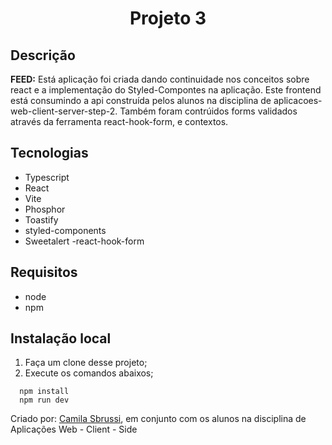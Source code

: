 <h1 align="center"> Projeto 3 </h1>


## Descrição
<strong>FEED:</strong>  Está aplicação foi criada dando continuidade nos conceitos sobre react e a implementação do Styled-Compontes na aplicação.
Este frontend está consumindo a api construída pelos alunos na disciplina de aplicacoes-web-client-server-step-2. Também foram contrúidos forms validados
através da ferramenta react-hook-form, e contextos. 


##  Tecnologias
- Typescript
- React
- Vite
- Phosphor
- Toastify
- styled-components
- Sweetalert
-react-hook-form


## Requisitos
- node
- npm


## Instalação local


1. Faça um clone desse projeto;
2. Execute os comandos abaixos;

```
  npm install
  npm run dev
```


Criado por: [Camila Sbrussi](https://github.com/camisbrussi/), em conjunto com os alunos na disciplina de Aplicações Web - Client - Side
